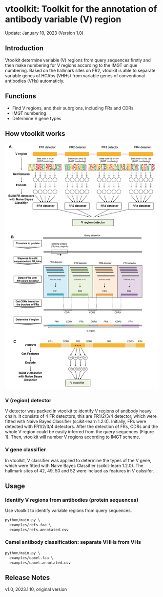 # vtoolkit: Toolkit for the annotation of antibody variable (V) region
Update: January 10, 2023 (Version 1.0)


## Introduction
Vtoolkit determine variable (V) regions from query sequences firstly and then make numbering for V regions according to the IMGT unique numbering. Based on the hallmark sites on FR2, vtoolkit is able to separate variable genes of HCAbs (VHHs) from variable genes of conventional antibodies (VHs) automaticly.


## Functions
- Find V regions, and their subrgions, including FRs and CDRs
- IMGT numbering
- Determine V gene types


## How vtoolkit works
<p align="center">
  <img width="600"  src="figures/figure1.png">
</p>

### V (region) detector
V detector was packed in vtoolkit to identify V regions of antibody heavy chain. It consists of 4 FR detectors, this are FR1/2/3/4 detector, which were fitted with Naive Bayes Classifier (scikit-learn 1.2.0). Initially, FRs were detected with FR1/2/3/4 detectors. After the detection of FRs, CDRs and the whole V region could be easily inferred from the query sequences (Figure 1). Then, vtoolkit will number V regions according to IMGT scheme.

### V gene classifier
In vtoolkit, V classifier was applied to determine the types of the V gene, which were fitted with Naive Bayes Classifier (scikit-learn 1.2.0). The hallmark sites of 42, 49, 50 and 52 were inclued as features in V calssifer.


## Usage
### Identify V regions from antibodies (protein sequences)
Use vtoolkit to identify variable regions from query sequences.
```shell
python/main.py \
  examples/refs.faa \
  examples/refs.annotated.csv 
```

### Camel antibody classification: separate VHHs from VHs
```shell
python/main.py \
  examples/camel.faa \
  examples/camel.annotated.csv 
```


## Release Notes
v1.0, 2023.1.10, original version
